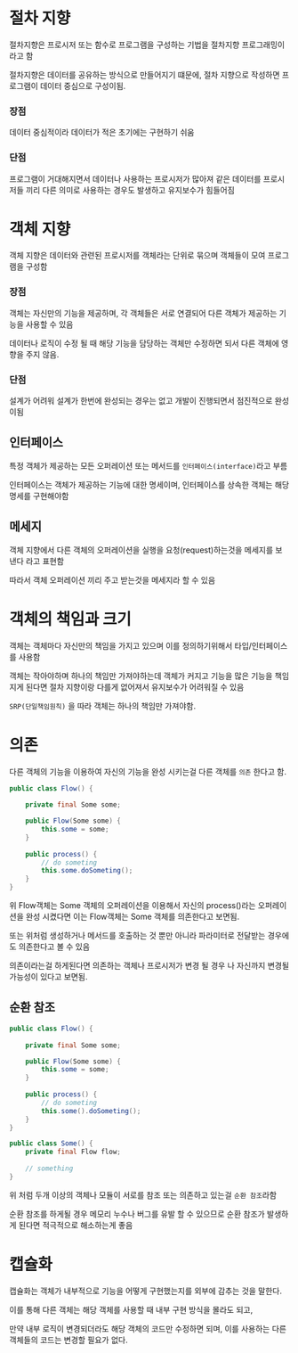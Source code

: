 # 절차 지향

절차지향은 프로시저 또는 함수로 프로그램을 구성하는 기법을 절차지향 프로그래밍이라고 함

절차지향은 데이터를 공유하는 방식으로 만들어지기 떄문에, 절차 지향으로 작성하면 프로그램이 데이터 중심으로 구성이됨.

### 장점

데이터 중심적이라 데이터가 적은 초기에는 구현하기 쉬움

### 단점

프로그램이 거대해지면서 데이터나 사용하는 프로시저가 많아져 같은 데이터를 프로시저들 끼리 다른 의미로 사용하는 경우도 발생하고 유지보수가 힘들어짐

# 객체 지향

객체 지향은 데이터와  관련된 프로시저를 객체라는 단위로 묶으며 객체들이 모여 프로그램을 구성함

### 장점

객체는 자신만의 기능을 제공하며, 각 객체들은 서로 연결되어 다른 객체가 제공하는 기능을 사용할 수 있음

데이터나 로직이 수정 될 때 해당 기능을 담당하는 객체만 수정하면 되서 다른 객체에 영향을 주지 않음.

### 단점

설계가 어려워 설계가  한번에 완성되는 경우는 없고 개발이 진행되면서 점진적으로 완성이됨

## 인터페이스

특정 객체가 제공하는 모든 오퍼레이션 또는 메서드를  `인터페이스(interface)`라고 부름

인터페이스는 객체가 제공하는 기능에 대한 명세이며, 인터페이스를 상속한 객체는 해당 명세를 구현해야함

## 메세지

객체 지향에서 다른 객체의 오퍼레이션을 실행을 요청(request)하는것을 메세지를 보낸다 라고 표현함 

따라서 객체 오퍼레이션 끼리 주고 받는것을 메세지라 할 수 있음

# 객체의 책임과 크기

객체는 객체마다 자신만의 책임을 가지고 있으며 이를 정의하기위해서 타입/인터페이스를 사용함

객체는 작아야하며 하나의 책임만 가져야하는데 객체가 커지고 기능을 많은 기능을 책임지게 된다면 절차 지향이랑 다를게 없어져서 유지보수가 어려워질 수 있음

`SRP(단일책임원칙)`  을 따라 객체는 하나의 책임만 가져야함.

# 의존

다른 객체의 기능을 이용하여 자신의 기능을 완성 시키는걸 다른 객체를 `의존` 한다고 함.

```java
public class Flow() {
	
	private final Some some;

	public Flow(Some some) {
		this.some =	some;
	}
	
	public process() {
		// do someting 
		this.some.doSometing();
	}
}
```

위 Flow객체는 Some 객체의 오퍼레이션을 이용해서 자신의 process()라는 오퍼레이션을 완성 시켰다면 이는 Flow객체는 Some 객체를 의존한다고 보면됨.

또는 위처럼 생성하거나 메서드를 호출하는 것 뿐만 아니라 파라미터로 전달받는 경우에도 의존한다고 볼 수 있음

의존이라는걸 하게된다면 의존하는 객체나 프로시저가 변경 될 경우 나 자신까지 변경될 가능성이 있다고 보면됨.

## 순환 참조

```java
public class Flow() {
	
	private final Some some;

	public Flow(Some some) {
		this.some =	some;
	}
	
	public process() {
		// do someting 
		this.some().doSometing();
	}
}

public class Some() {
	private final Flow flow;
	
	// something 
}
```

위 처럼 두개 이상의 객체나 모듈이 서로를 참조 또는 의존하고  있는걸 `순환 참조`라함 

순환 참조를 하게될 경우 메모리 누수나 버그를 유발 할 수 있으므로 순환 참조가 발생하게 된다면 적극적으로 해소하는게 좋음

# 캡슐화

캡슐화는 객체가 내부적으로 기능을 어떻게 구현했는지를 외부에 감추는 것을 말한다.

이를 통해 다른 객체는 해당 객체를 사용할 때 내부 구현 방식을 몰라도 되고,

만약 내부 로직이 변경되더라도 해당 객체의 코드만 수정하면 되며, 이를 사용하는 다른 객체들의 코드는 변경할 필요가 없다.